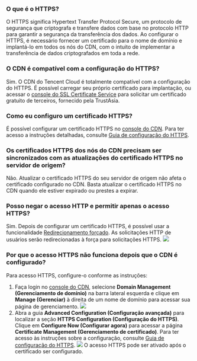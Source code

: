[](id:q1)
### O que é o HTTPS?
O HTTPS significa Hypertext Transfer Protocol Secure, um protocolo de segurança que criptografa e transfere dados com base no protocolo HTTP para garantir a segurança da transferência dos dados. Ao configurar o HTTPS, é necessário fornecer um certificado para o nome de domínio e implantá-lo em todos os nós do CDN, com o intuito de implementar a transferência de dados criptografados em toda a rede.

[](id:q2)
### O CDN é compatível com a configuração do HTTPS?
Sim. O CDN do Tencent Cloud é totalmente compatível com a configuração do HTTPS. É possível carregar seu próprio certificado para implantação, ou acessar o [console do SSL Certificate Service](https://console.cloud.tencent.com/ssl) para solicitar um certificado gratuito de terceiros, fornecido pela TrustAsia.

[](id:q3)
### Como eu configuro um certificado HTTPS?
É possível configurar um certificado HTTPS no [console do CDN](https://console.cloud.tencent.com/cdn). Para ter acesso a instruções detalhadas, consulte [Guia de configuração do HTTPS](https://intl.cloud.tencent.com/document/product/228/35213).

[](id:q4)
### Os certificados HTTPS dos nós do CDN precisam ser sincronizados com as atualizações do certificado HTTPS no servidor de origem?
Não. Atualizar o certificado HTTPS do seu servidor de origem não afeta o certificado configurado no CDN. Basta atualizar o certificado HTTPS no CDN quando ele estiver expirado ou prestes a expirar.


[](id:q5)
### Posso negar o acesso HTTP e permitir apenas o acesso HTTPS?
Sim. Depois de configurar um certificado HTTPS, é possível usar a funcionalidade [Redirecionamento forçado](https://intl.cloud.tencent.com/document/product/228/35214). As solicitações HTTP de usuários serão redirecionadas à força para solicitações HTTPS.
![](https://main.qcloudimg.com/raw/c562127135d558445481ab97973b1ebe.png)


[](id:q6)
### Por que o acesso HTTPS não funciona depois que o CDN é configurado?

Para acesso HTTPS, configure-o conforme as instruções:
1. Faça login no [console do CDN](https://console.cloud.tencent.com/cdn), selecione **Domain Management (Gerenciamento de domínio)** na barra lateral esquerda e clique em **Manage (Gerenciar)** à direita de um nome de domínio para acessar sua página de gerenciamento.
![](https://main.qcloudimg.com/raw/33ea31c11bfac2022ea5753b6d849042.png)
2. Abra a guia **Advanced Configuration (Configuração avançada)** para localizar a seção **HTTPS Configuration (Configuração do HTTPS)**. Clique em **Configure Now (Configurar agora)** para acessar a página **Certificate Management (Gerenciamento de certificado)**. Para ter acesso às instruções sobre a configuração, consulte [Guia de configuração do HTTPS](https://intl.cloud.tencent.com/document/product/228/35213#.E8.AF.81.E4.B9.A6.E9.85.8D.E7.BD.AE).
![](https://main.qcloudimg.com/raw/67be1f3b42a411613c0500afa97e06b5.png)
O acesso HTTPS pode ser ativado após o certificado ser configurado.



